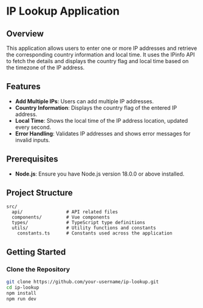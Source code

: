 # IP Lookup Application

## Overview

This application allows users to enter one or more IP addresses and retrieve the corresponding country information and local time. It uses the IPinfo API to fetch the details and displays the country flag and local time based on the timezone of the IP address.

## Features

- **Add Multiple IPs**: Users can add multiple IP addresses.
- **Country Information**: Displays the country flag of the entered IP address.
- **Local Time**: Shows the local time of the IP address location, updated every second.
- **Error Handling**: Validates IP addresses and shows error messages for invalid inputs.

## Prerequisites

- **Node.js**: Ensure you have Node.js version 18.0.0 or above installed.

## Project Structure

```plaintext
src/
  api/                # API related files
  components/         # Vue components
  types/              # TypeScript type definitions
  utils/              # Utility functions and constants
    constants.ts      # Constants used across the application
```


## Getting Started

### Clone the Repository

```bash
git clone https://github.com/your-username/ip-lookup.git
cd ip-lookup
npm install
npm run dev
